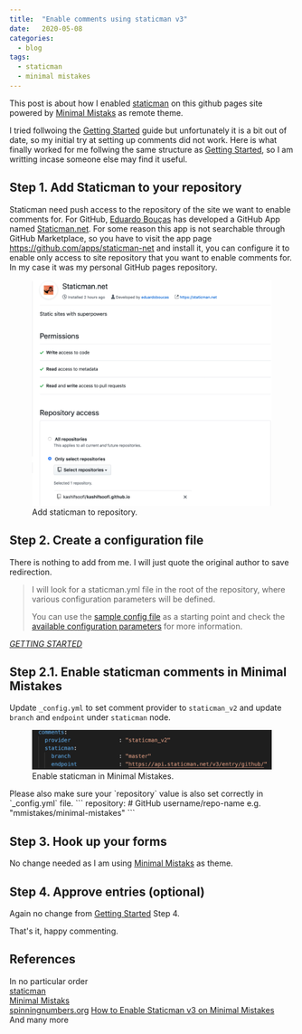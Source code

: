 ```yaml
---
title:  "Enable comments using staticman v3"
date:   2020-05-08
categories:
  - blog
tags:
  - staticman
  - minimal mistakes
---
```

This post is about how I enabled [staticman](https://staticman.net/) on this github pages site powered by [Minimal Mistaks](https://github.com/mmistakes/minimal-mistakes) as remote theme.

I tried follwoing the [Getting Started](https://staticman.net/docs/) guide but unfortunately it is a bit out of date, so my initial try at setting up comments did not work. Here is what finally worked for me follwing the same structure as [Getting Started](https://staticman.net/docs), so I am writting incase someone else may find it useful.

## Step 1. Add Staticman to your repository
Staticman need push access to the repository of the site we want to enable comments for. For GitHub, [Eduardo Bouças](https://github.com/eduardoboucas) has developed a GitHub App named [Staticman.net](https://github.com/apps/staticman-net). For some reason this app is not searchable through GitHub Marketplace, so you have to visit the app page https://github.com/apps/staticman-net and install it, you can configure it to enable only access to site repository that you want to enable comments for. In my case it was my personal GitHub pages repository.  
<figure>
  <a href="/assets/images/2020-05-08/001.png"><img src="/assets/images/2020-05-08/001.png"></a>
  <figcaption>Add staticman to repository.</figcaption>
</figure>

## Step 2. Create a configuration file
There is nothing to add from me. I will just quote the original author to save redirection.
> I will look for a staticman.yml file in the root of the repository, where various configuration parameters will be defined.
>
> You can use the [sample config file](https://github.com/eduardoboucas/staticman/blob/master/staticman.sample.yml) as a starting point and check the [available configuration parameters](https://staticman.net/docs/configuration) for more information.
>
<cite><a href="https://staticman.net/docs/">GETTING STARTED</a></cite>

## Step 2.1. Enable staticman comments in Minimal Mistakes
Update `_config.yml` to set comment provider to `staticman_v2` and update `branch` and `endpoint` under `staticman` node.
<figure>
  <a href="/assets/images/2020-05-08/002.png"><img src="/assets/images/2020-05-08/002.png"></a>
  <figcaption>Enable staticman in Minimal Mistakes.</figcaption>
</figure>
Please also make sure your `repository` value is also set correctly in `_config.yml` file.  
```
repository: # GitHub username/repo-name e.g. "mmistakes/minimal-mistakes"
```

## Step 3. Hook up your forms
No change needed as I am using [Minimal Mistaks](https://github.com/mmistakes/minimal-mistakes) as theme. 

## Step 4. Approve entries (optional)
Again no change from [Getting Started](https://staticman.net/docs) Step 4.  

That's it, happy commenting.

## References
In no particular order  
[staticman](https://staticman.net/)  
[Minimal Mistaks](https://github.com/mmistakes/minimal-mistakes)  
[spinningnumbers.org](https://github.com/willymcallister/willymcallister.github.io)
[How to Enable Staticman v3 on Minimal Mistakes](https://ovvo.cc/minimal-mistakes-staticman-v3/)  
And many more
